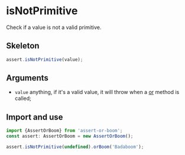 # isNotPrimitive

Check if a value is not a valid primitive.

## Skeleton

```ts
assert.isNotPrimitive(value);
```

## Arguments

- `value` anything, if it's a valid value, it will throw when a [or](../or.md) method is called;

## Import and use

```ts
import {AssertOrBoom} from 'assert-or-boom';
const assert: AssertOrBoom = new AssertOrBoom();

assert.isNotPrimitive(undefined).orBoom('Badaboom');
```
